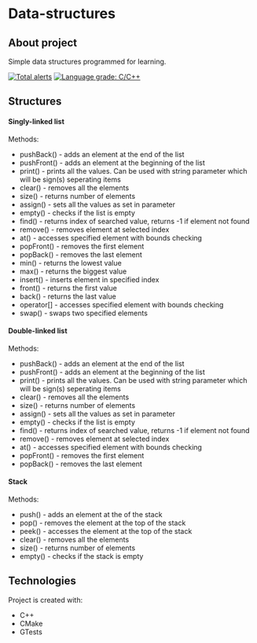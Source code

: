 # Data-structures

## About project
Simple data structures programmed for learning.

[![Total alerts](https://img.shields.io/lgtm/alerts/g/JChoptiany/Data-structures.svg?logo=lgtm&logoWidth=18)](https://lgtm.com/projects/g/JChoptiany/Data-structures/alerts/) [![Language grade: C/C++](https://img.shields.io/lgtm/grade/cpp/g/JChoptiany/Data-structures.svg?logo=lgtm&logoWidth=18)](https://lgtm.com/projects/g/JChoptiany/Data-structures/context:cpp)

## Structures
#### Singly-linked list 
Methods:
  * pushBack() - adds an element at the end of the list
  * pushFront() - adds an element at the beginning of the list
  * print() - prints all the values. Can be used with string parameter which will be sign(s) seperating items
  * clear() - removes all the elements
  * size() - returns number of elements
  * assign() - sets all the values as set in parameter
  * empty() - checks if the list is empty
  * find() - returns index of searched value, returns -1 if element not found
  * remove() - removes element at selected index
  * at() -  accesses specified element with bounds checking 
  * popFront() - removes the first element
  * popBack() - removes the last element
  * min() - returns the lowest value 
  * max() - returns the biggest value
  * insert() - inserts element in specified index
  * front() - returns the first value
  * back() - returns the last value
  * operator[] - accesses specified element with bounds checking 
  * swap() - swaps two specified elements
  
#### Double-linked list 
Methods:
  * pushBack() - adds an element at the end of the list
  * pushFront() - adds an element at the beginning of the list
  * print() - prints all the values. Can be used with string parameter which will be sign(s) seperating items
  * clear() - removes all the elements
  * size() - returns number of elements
  * assign() - sets all the values as set in parameter
  * empty() - checks if the list is empty
  * find() - returns index of searched value, returns -1 if element not found
  * remove() - removes element at selected index
  * at() -  accesses specified element with bounds checking 
  * popFront() - removes the first element
  * popBack() - removes the last element
  
#### Stack
Methods:
  * push() - adds an element at the of the stack
  * pop() - removes the element at the top of the stack
  * peek() -  accesses the element at the top of the stack
  * clear() - removes all the elements
  * size() - returns number of elements
  * empty() - checks if the stack is empty
  
## Technologies
Project is created with:
* C++
* CMake
* GTests
